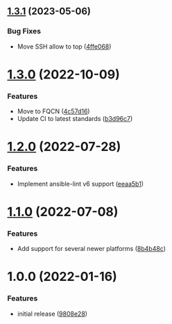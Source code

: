 ## [1.3.1](https://github.com/de-it-krachten/ansible-role-iptables/compare/v1.3.0...v1.3.1) (2023-05-06)


### Bug Fixes

* Move SSH allow to top ([4ffe068](https://github.com/de-it-krachten/ansible-role-iptables/commit/4ffe06823eef9a8a1b5e72a6a4bbbc736dd1dbc1))

# [1.3.0](https://github.com/de-it-krachten/ansible-role-iptables/compare/v1.2.0...v1.3.0) (2022-10-09)


### Features

* Move to FQCN ([4c57d16](https://github.com/de-it-krachten/ansible-role-iptables/commit/4c57d16bfcf89ba7535e0709d8d4de57d0d056ea))
* Update CI to latest standards ([b3d96c7](https://github.com/de-it-krachten/ansible-role-iptables/commit/b3d96c77f80e75d334ade8a5eb942c3610245d5e))

# [1.2.0](https://github.com/de-it-krachten/ansible-role-iptables/compare/v1.1.0...v1.2.0) (2022-07-28)


### Features

* Implement ansible-lint v6 support ([eeaa5b1](https://github.com/de-it-krachten/ansible-role-iptables/commit/eeaa5b1e24b3d4e0b64a9935f9bdd14047cf5876))

# [1.1.0](https://github.com/de-it-krachten/ansible-role-iptables/compare/v1.0.0...v1.1.0) (2022-07-08)


### Features

* Add support for several newer platforms ([8b4b48c](https://github.com/de-it-krachten/ansible-role-iptables/commit/8b4b48c38968def566c30fb1ef293f4145ab9755))

# 1.0.0 (2022-01-16)


### Features

* initial release ([9808e28](https://github.com/de-it-krachten/ansible-role-iptables/commit/9808e281b6600b026172d0b15c58ae0c11c2636b))
